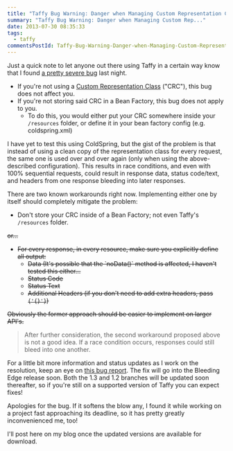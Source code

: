 ```yaml
---
title: "Taffy Bug Warning: Danger when Managing Custom Representation Class in a Bean Factory"
summary: "Taffy Bug Warning: Danger when Managing Custom Rep..."
date: 2013-07-30 08:35:33
tags:
  - taffy
commentsPostId: Taffy-Bug-Warning-Danger-when-Managing-Custom-Representation-Class-in-a-Bean-Factory
---
```


Just a quick note to let anyone out there using Taffy in a certain way know that I found [a pretty severe bug](https://github.com/atuttle/Taffy/issues/147) last night.

 * If you're not using a [Custom Representation Class](https://github.com/atuttle/Taffy/wiki/Using-a-Custom-Representation-Class) ("CRC"), this bug does not affect you.
 * If you're not storing said CRC in a Bean Factory, this bug does not apply to you.
    * To do this, you would either put your CRC somewhere inside your `/resources` folder, or define it in your bean factory config (e.g. coldspring.xml)

I have yet to test this using ColdSpring, but the gist of the problem is that instead of using a clean copy of the representation class for every request, the same one is used over and over again (only when using the above-described configuration). This results in race conditions, and even with 100% sequential requests, could result in response data, status code/text, and headers from one response bleeding into later responses.

There are two known workarounds right now. Implementing either one by itself should completely mitigate the problem:

 * Don't store your CRC inside of a Bean Factory; not even Taffy's `/resources` folder.

<del>or...</del>

<ul>
<li><del>For every response, in every resource, make sure you explicitly define all output:</del>
<ul>
<li><del>Data (It's possible that the `noData()` method is affected, I haven't tested this either...</del></li>
<li><del>Status Code</del></li>
<li><del>Status Text</del></li>
<li><del>Additional Headers (if you don't need to add extra headers, pass <code>{'{}'}</code>)</del></li>
</ul></li></ul>

<del>Obviously the former approach should be easier to implement on larger API's.</del>

> After further consideration, the second workaround proposed above is not a good idea. If a race condition occurs, responses could still bleed into one another.

For a little bit more information and status updates as I work on the resolution, keep an eye on [this bug report](https://github.com/atuttle/Taffy/issues/147). The fix will go into the Bleeding Edge release soon. Both the 1.3 and 1.2 branches will be updated soon thereafter, so if you're still on a supported version of Taffy you can expect fixes!

Apologies for the bug. If it softens the blow any, I found it while working on a project fast approaching its deadline, so it has pretty greatly inconvenienced me, too!

I'll post here on my blog once the updated versions are available for download.
